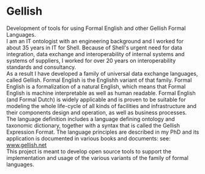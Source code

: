 # Gellish
Development of tools for using Formal English and other Gellish Formal Languages.  
I am an IT ontologist with an engineering background and I worked for about 35 years in IT for Shell. Because of Shell's urgent need for data integration, data exchange and interoperability of internal systems and systems of suppliers, I worked for over 20 years on interoperability standards and consultancy.  
As a result I have developed a family of universal data exchange languages, called Gellish. Formal English is the Englishh variant of that family. Formal English is a formalization of a natural English, which means that Formal English is machine interpretable as well as human readable. Formal English (and Formal Dutch) is widely applicable and is proven to be suitable for modeling the whole life-cycle of all kinds of facilities and infrastructure and their components design and operation, as well as business processes.  
The language definition includes a language defining ontology and taxonomic dictionary, together with a syntax that is called the Gellish Expression Format. The language principles are described in my PhD and its application is documented in various books and documents: see: www.gellish.net  
This project is meant to develop open source tools to support the implementation and usage of the various variants of the family of formal languages.  
